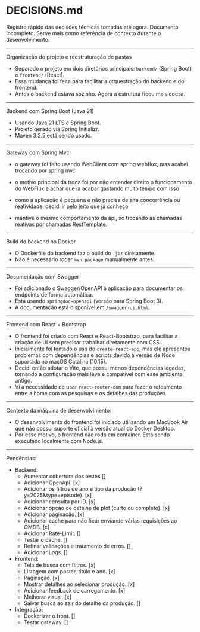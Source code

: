 # DECISIONS.md

Registro rápido das decisões técnicas tomadas até agora. Documento incompleto. Serve mais como referência de contexto durante o desenvolvimento.

---

Organização do projeto e reestruturação de pastas

- Separado o projeto em dois diretórios principais: `backend/` (Spring Boot) e `frontend/` (React).
- Essa mudança foi feita para facilitar a orquestração do backend e do frontend.
- Antes o backend estava sozinho. Agora a estrutura ficou mais coesa.

---

Backend com Spring Boot (Java 21)

- Usando Java 21 LTS e Spring Boot.
- Projeto gerado via Spring Initializr.
- Maven 3.2.5 está sendo usado.

---

Gateway com Spring Mvc

- o gateway foi feito usando WebClient com spring webflux, mas acabei trocando por spring mvc

- o motivo principal da troca foi por não entender direito o funcionamento do WebFlux e achar que ia acabar gastando muito tempo com isso

- como a aplicação é pequena e não precisa de alta concorrência ou reatividade, decidi ir pelo jeito que já conheço

- mantive o mesmo comportamento da api, só trocando as chamadas reativas por chamadas RestTemplate.

---

Build do backend no Docker

- O Dockerfile do backend faz o build do `.jar` diretamente.
- Não é necessário rodar `mvn package` manualmente antes.

---
Documentação com Swagger

- Foi adicionado o Swagger/OpenAPI à aplicação para documentar os endpoints de forma automática.
- Está usando `springdoc-openapi` (versão para Spring Boot 3).
- A documentação está disponível em `/swagger-ui.html`.

---

Frontend com React + Bootstrap

- O frontend foi criado com React e React-Bootstrap, para facilitar a criação de UI sem precisar trabalhar diretamente com CSS.
- Inicialmente foi tentado o uso do `create-react-app`, mas ele apresentou problemas com dependências e scripts devido à versão de Node suportada no macOS Catalina (10.15).
- Decidi então adotar o Vite, que possui menos dependências legadas, tornando a configuração mais leve e compatível com esse ambiente antigo.
- Vi a necessidade de usar `react-router-dom` para fazer o roteamento entre a home com as pesquisas e os detalhes das produções.

---

Contexto da máquina de desenvolvimento:

- O desenvolvimento do frontend foi iniciado utilizando um MacBook Air que não possui suporte oficial à versão atual do Docker Desktop.
- Por esse motivo, o frontend não roda em container. Está sendo executado localmente com Node.js.

---

Pendências:
- Backend: 
    - Aumentar cobertura dos testes.[]
    - Adicionar OpenApi. [x]
    - Adicionar os filtros de ano e tipo da produção (?y=2025&type=episode). [x]
    - Adicionar consulta por ID. [x]
    - Adicionar opção de detalhe de plot (curto ou completo). [x]
    - Adicionar paginação. [x]
    - Adicionar cache para não ficar enviando várias requisições ao OMDB. [x]
    - Adicionar Rate-Limit. []
    - Testar o cache. []
    - Refinar validações e tratamento de erros. []
    - Adicionar Logs. []
- Frontend:
    - Tela de busca com filtros. [x]
    - Listagem com poster, titulo e ano. [x]
    - Paginação. [x]
    - Mostrar detalhes ao selecionar produção. [x]
    - Adicionar feedback de carregamento. [x]
    - Melhorar visual. [x]
    - Salvar busca ao sair do detalhe da produção. []
- Integração:
    - Dockerizar o front. []
    - Testar gateway. []